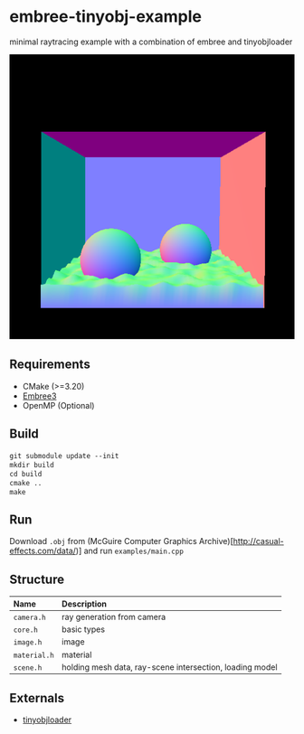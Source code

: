 # embree-tinyobj-example

minimal raytracing example with a combination of embree and tinyobjloader

![](img/normal.png)

## Requirements

* CMake (>=3.20)
* [Embree3](https://github.com/embree/embree)
* OpenMP (Optional)

## Build

```
git submodule update --init
mkdir build
cd build
cmake ..
make
```

## Run

Download `.obj` from (McGuire Computer Graphics Archive)[http://casual-effects.com/data/)] and run `examples/main.cpp`

## Structure

|Name|Description|
|:--|:--|
|`camera.h`|ray generation from camera|
|`core.h`|basic types|
|`image.h`|image|
|`material.h`|material|
|`scene.h`|holding mesh data, ray-scene intersection, loading model|

## Externals

* [tinyobjloader](https://github.com/tinyobjloader/tinyobjloader)